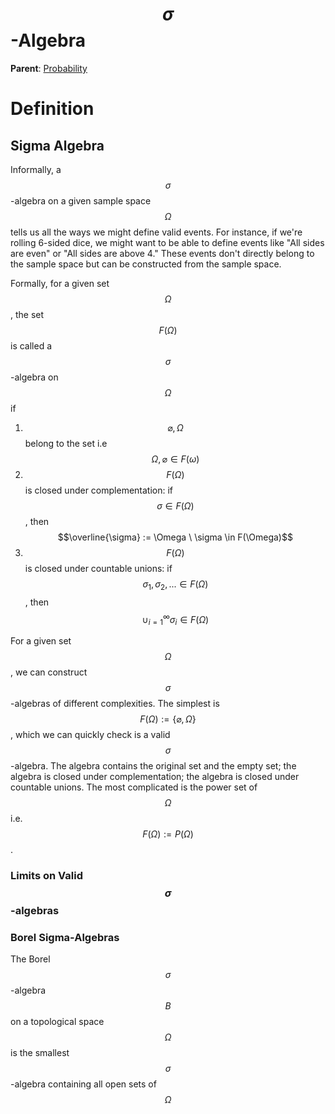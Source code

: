 # $$\sigma$$-Algebra

__Parent__: [Probability](../probability.md)

# Definition
## Sigma Algebra

Informally, a $$\sigma$$-algebra on a given sample space $$\Omega$$ tells us all the ways
we might define valid events. For instance, if we're rolling 6-sided dice, we might want to be
able to define events like "All sides are even" or "All sides are above 4." These events don't
directly belong to the sample space but can be constructed from the sample space.

Formally, for a given set $$\Omega$$, the set $$F(\Omega)$$ is called a $$\sigma$$-algebra on
$$\Omega$$ if

1. $$\varnothing, \Omega$$ belong to the set i.e $$\Omega, \varnothing \in F(\omega)$$
2. $$F(\Omega)$$ is closed under complementation: if $$\sigma \in F(\Omega)$$,
   then $$\overline{\sigma} := \Omega \ \sigma \in F(\Omega)$$
3. $$F(\Omega)$$ is closed under countable unions: if $$\sigma_1, \sigma_2, ...
   \in F(\Omega)$$, then $$\cup_{i=1}^{\infty} \sigma_i \in F(\Omega)$$

For a given set $$\Omega$$, we can construct $$\sigma$$-algebras of different complexities.
The simplest is $$F(\Omega) := \{\varnothing, \Omega\}$$, which we can quickly check
is a valid $$\sigma$$-algebra. The algebra contains the original set and the empty set;
the algebra is closed under complementation; the algebra is closed under countable unions.
The most complicated is the power set of $$\Omega$$ i.e. $$F(\Omega) := P(\Omega)$$.

### Limits on Valid $$\sigma$$-algebras

### Borel Sigma-Algebras

The Borel $$\sigma$$-algebra $$B$$ on a topological space $$\Omega$$ is the smallest
$$\sigma$$-algebra containing all open sets of $$\Omega$$
